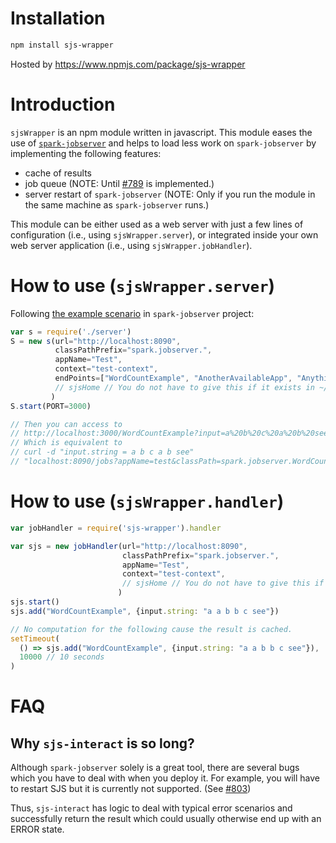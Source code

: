 # Installation

```bash
npm install sjs-wrapper
```

Hosted by https://www.npmjs.com/package/sjs-wrapper

# Introduction

`sjsWrapper` is an npm module written in javascript. This module eases the use
of [`spark-jobserver`][1] and helps to load less work on `spark-jobserver` by
implementing the following features:

- cache of results
- job queue (NOTE: Until [#789][2] is implemented.)
- server restart of `spark-jobserver` (NOTE: Only if you run the module in the
same machine as `spark-jobserver` runs.)

This module can be either used as a web server with just a few lines of
configuration (i.e., using `sjsWrapper.server`), or integrated inside your
own web server application (i.e., using `sjsWrapper.jobHandler`).

# How to use (`sjsWrapper.server`)

Following [the example scenario][4] in `spark-jobserver` project:

```js
var s = require('./server')
S = new s(url="http://localhost:8090",
          classPathPrefix="spark.jobserver.",
          appName="Test",
          context="test-context",
          endPoints=["WordCountExample", "AnotherAvailableApp", "AnythingElse"],
          // sjsHome // You do not have to give this if it exists in ~/job-server
         )
S.start(PORT=3000)

// Then you can access to
// http://localhost:3000/WordCountExample?input=a%20b%20c%20a%20b%20see
// Which is equivalent to
// curl -d "input.string = a b c a b see"
// "localhost:8090/jobs?appName=test&classPath=spark.jobserver.WordCountExample&context=test-context&sync=true"
```

# How to use (`sjsWrapper.handler`)

```js
var jobHandler = require('sjs-wrapper').handler

var sjs = new jobHandler(url="http://localhost:8090",
                         classPathPrefix="spark.jobserver.",
                         appName="Test",
                         context="test-context",
                         // sjsHome // You do not have to give this if it exists in ~/job-server
                        )
sjs.start()
sjs.add("WordCountExample", {input.string: "a a b b c see"})

// No computation for the following cause the result is cached.
setTimeout(
  () => sjs.add("WordCountExample", {input.string: "a a b b c see"}),
  10000 // 10 seconds
)
```

# FAQ

## Why `sjs-interact` is so long?

Although `spark-jobserver` solely is a great tool, there are several bugs
which you have to deal with when you deploy it. For example, you will have
to restart SJS but it is currently not supported. (See [#803][2])

Thus, `sjs-interact` has logic
to deal with typical error scenarios and successfully return the result
which could usually otherwise end up with an ERROR state.

[1]: https://github.com/spark-jobserver/spark-jobserver
[2]: https://github.com/spark-jobserver/spark-jobserver/issues/803
[3]: https://github.com/spark-jobserver/spark-jobserver/issues/789
[4]: https://github.com/spark-jobserver/spark-jobserver#wordcountexample-walk-through
